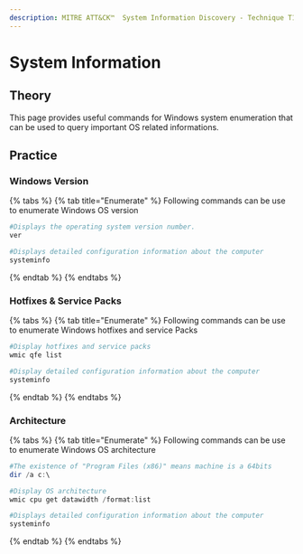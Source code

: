 ```yaml
---
description: MITRE ATT&CK™  System Information Discovery - Technique T1082
---
```


# System Information

## Theory

This page provides useful commands for Windows system enumeration that can be used to query important OS related informations.

## Practice

### Windows Version

{% tabs %}
{% tab title="Enumerate" %}
Following commands can be use to enumerate Windows OS version

```powershell
#Displays the operating system version number.
ver

#Displays detailed configuration information about the computer
systeminfo
```
{% endtab %}
{% endtabs %}

### Hotfixes & Service Packs

{% tabs %}
{% tab title="Enumerate" %}
Following commands can be use to enumerate Windows hotfixes and service Packs

```powershell
#Display hotfixes and service packs
wmic qfe list

#Display detailed configuration information about the computer
systeminfo
```
{% endtab %}
{% endtabs %}

### Architecture

{% tabs %}
{% tab title="Enumerate" %}
Following commands can be use to enumerate Windows OS architecture

```powershell
#The existence of "Program Files (x86)" means machine is a 64bits
dir /a c:\

#Display OS architecture
wmic cpu get datawidth /format:list

#Displays detailed configuration information about the computer
systeminfo
```
{% endtab %}
{% endtabs %}
